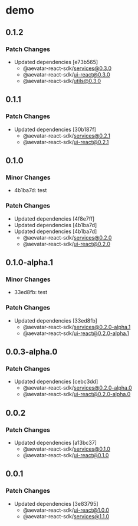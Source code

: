 # demo

## 0.1.2

### Patch Changes

- Updated dependencies [e73b565]
  - @aevatar-react-sdk/services@0.3.0
  - @aevatar-react-sdk/ui-react@0.3.0
  - @aevatar-react-sdk/utils@0.3.0

## 0.1.1

### Patch Changes

- Updated dependencies [30b187f]
  - @aevatar-react-sdk/services@0.2.1
  - @aevatar-react-sdk/ui-react@0.2.1

## 0.1.0

### Minor Changes

- 4b1ba7d: test

### Patch Changes

- Updated dependencies [4f8e7ff]
- Updated dependencies [4b1ba7d]
- Updated dependencies [4b1ba7d]
  - @aevatar-react-sdk/services@0.2.0
  - @aevatar-react-sdk/ui-react@0.2.0

## 0.1.0-alpha.1

### Minor Changes

- 33ed8fb: test

### Patch Changes

- Updated dependencies [33ed8fb]
  - @aevatar-react-sdk/services@0.2.0-alpha.1
  - @aevatar-react-sdk/ui-react@0.2.0-alpha.1

## 0.0.3-alpha.0

### Patch Changes

- Updated dependencies [cebc3dd]
  - @aevatar-react-sdk/services@0.2.0-alpha.0
  - @aevatar-react-sdk/ui-react@0.2.0-alpha.0

## 0.0.2

### Patch Changes

- Updated dependencies [a13bc37]
  - @aevatar-react-sdk/services@0.1.0
  - @aevatar-react-sdk/ui-react@0.1.0

## 0.0.1

### Patch Changes

- Updated dependencies [3e83795]
  - @aevatar-react-sdk/ui-react@1.0.0
  - @aevatar-react-sdk/services@1.1.0

